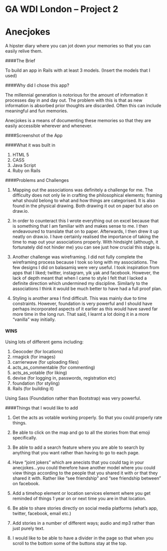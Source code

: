 # GA WDI London – Project 2# AnecjokesA hipster diary where you can jot down your memories so that you can easily relive them. ####The BriefTo build an app in Rails with at least 3 models. (Insert the models that I used)####Why did I chose this app?The millennial generation is notorious for the amount of information it processes day in and day out. The problem with this is that as new information is absorbed prior thoughts are discarded. Often this can include meaningful and fun memories. Anecjokes is a means of documenting these memories so that they are easily accessible wherever and whenever. ####Screenshot of the App
####What it was built in1. HTML 52. CASS3. Java Script	4. Ruby on Rails	####Problems and Challenges1. Mapping out the associations was definitely a challenge for me. The difficulty does not only lie in crafting the philosophical elements; framing what should belong to what and how things are categorised. It is also found in the physical drawing. Both drawing it out on paper but also on draw.io. 2. In order to counteract this I wrote everything out on excel because that is something that I am familiar with and makes sense to me. I then endeavoured to translate that on to paper. Afterwards, I then drew it up neatly on draw.io. I have certainly realised the importance of taking the time to map out your associations properly. With hindsight (although, it fortunately did not hinder me) you can see just how crucial this stage is.3. Another challenge was wireframing. I did not fully complete the wireframing process because I took so long with my associations. The few designs I did on balasamiq were very useful. I took inspiration from apps that I liked; twitter, instagram, yik yak and facebook. However, the lack of depth meant that when I came to style I felt that I lacked a definite direction which undermined my discipline. Similarly to the associations I think it would be much better to have had a full proof plan.4. Styling is another area I find difficult. This was mainly due to time constraints. However, foundation is very powerful and I should have perhaps incorporated aspects of it earlier as this would have saved far more time in the long run. That said, I learnt a lot doing it in a more “vanilla” way initially.  #### WINSUsing lots of different gems including:1. Geocoder (for locations)2. rmagick (for images)3. carrierwave (for uploading files)3. acts_as_commentable (for commenting)4. acts_as_votable (for liking)5. devise (for logging in, passwords, registration etc)6. foundation (for styling)7. Rails (for building it)Using Sass (Foundation rather than Bootstrap) was very powerful.####Things that I would like to add1. Get the acts as votable working properly. So that you could properly rate things. 2. Be able to click on the map and go to all the stories from that emoji specifically. 3. Be able to add a search feature where you are able to search by anything that you want rather than having to go to each page.4. Have “joint jokers” which are anecists that you could tag in your anecjokes…you could therefore have another model where you could view things according to the people that you shared it with or that they shared it with. Rather like “see friendship” and “see friendship between” on facebook. 5. Add a timehop element or location services element where you get reminded of things 1 year on or next time you are in that location. 6. Be able to share stories directly on social media platforms (what’s app, twitter, facebook, email etc.) 7. Add stories in a number of different ways; audio and mp3 rather than just purely text.8. I would like to be able to have a divider in the page so that when you scroll to the bottom some of the buttons stay at the top.
